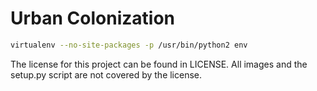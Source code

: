# Urban Colonization

```bash
virtualenv --no-site-packages -p /usr/bin/python2 env
```

The license for this project can be found in LICENSE.  All images and the setup.py script are not covered by the license.
